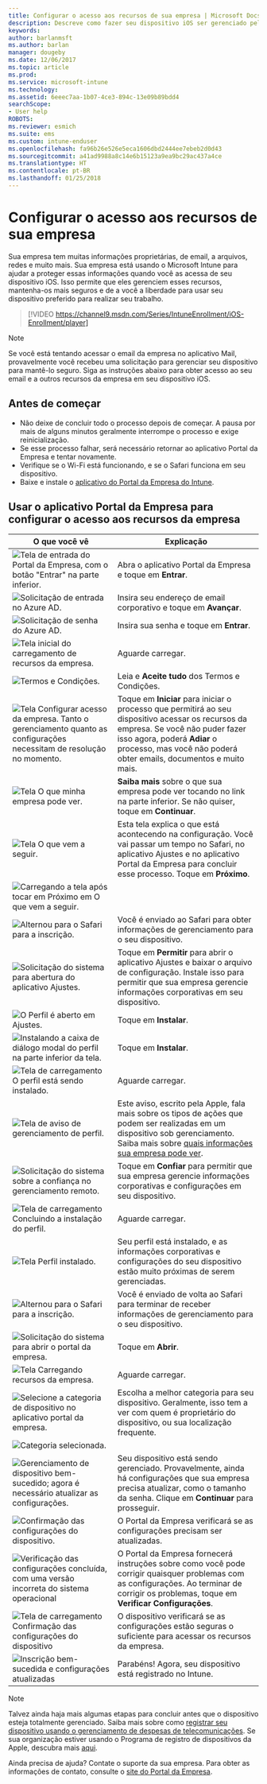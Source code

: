 ```yaml
---
title: Configurar o acesso aos recursos de sua empresa | Microsoft Docs
description: Descreve como fazer seu dispositivo iOS ser gerenciado pelo Intune
keywords: 
author: barlanmsft
ms.author: barlan
manager: dougeby
ms.date: 12/06/2017
ms.topic: article
ms.prod: 
ms.service: microsoft-intune
ms.technology: 
ms.assetid: 6eeec7aa-1b07-4ce3-894c-13e09b89bdd4
searchScope:
- User help
ROBOTS: 
ms.reviewer: esmich
ms.suite: ems
ms.custom: intune-enduser
ms.openlocfilehash: fa96b26e526e5eca1606dbd2444ee7ebeb2d0d43
ms.sourcegitcommit: a41ad9988a8c14e6b15123a9ea9bc29ac437a4ce
ms.translationtype: HT
ms.contentlocale: pt-BR
ms.lasthandoff: 01/25/2018
---
```

# <a name="set-up-access-to-your-company-resources"></a>Configurar o acesso aos recursos de sua empresa

Sua empresa tem muitas informações proprietárias, de email, a arquivos, redes e muito mais. Sua empresa está usando o Microsoft Intune para ajudar a proteger essas informações quando você as acessa de seu dispositivo iOS. Isso permite que eles gerenciem esses recursos, mantenha-os mais seguros e de a você a liberdade para usar seu dispositivo preferido para realizar seu trabalho.

> [!VIDEO https://channel9.msdn.com/Series/IntuneEnrollment/iOS-Enrollment/player]

> [!NOTE]
> Se você está tentando acessar o email da empresa no aplicativo Mail, provavelmente você recebeu uma solicitação para gerenciar seu dispositivo para mantê-lo seguro. Siga as instruções abaixo para obter acesso ao seu email e a outros recursos da empresa em seu dispositivo iOS.

## <a name="before-you-start"></a>Antes de começar

- Não deixe de concluir todo o processo depois de começar. A pausa por mais de alguns minutos geralmente interrompe o processo e exige reinicialização.
- Se esse processo falhar, será necessário retornar ao aplicativo Portal da Empresa e tentar novamente.
- Verifique se o Wi-Fi está funcionando, e se o Safari funciona em seu dispositivo.
- Baixe e instale o [aplicativo do Portal da Empresa do Intune](install-and-sign-in-to-the-intune-company-portal-app-ios.md).


## <a name="using-the-company-portal-app-to-set-up-access-to-company-resources"></a>Usar o aplicativo Portal da Empresa para configurar o acesso aos recursos da empresa

|O que você vê|Explicação|
|---|---|
|![Tela de entrada do Portal da Empresa, com o botão "Entrar" na parte inferior.](./media/ios-0-cp-enroll-1711.png)|Abra o aplicativo Portal da Empresa e toque em **Entrar**.|
|![Solicitação de entrada no Azure AD.](./media/ios-0a-cp-enroll-1711.png)|Insira seu endereço de email corporativo e toque em **Avançar**.|
|![Solicitação de senha do Azure AD.](./media/ios-0b-cp-enroll-1711.png)|Insira sua senha e toque em **Entrar**.|
|![Tela inicial do carregamento de recursos da empresa.](./media/ios-1-cp-enroll-1711.png)|Aguarde carregar.|
|![Termos e Condições.](./media/ios-2-cp-enroll-1711.png)|Leia e **Aceite tudo** dos Termos e Condições.|
|![Tela Configurar acesso da empresa. Tanto o gerenciamento quanto as configurações necessitam de resolução no momento.](./media/ios-3-cp-enroll-1711.png)|Toque em **Iniciar** para iniciar o processo que permitirá ao seu dispositivo acessar os recursos da empresa. Se você não puder fazer isso agora, poderá **Adiar** o processo, mas você não poderá obter emails, documentos e muito mais.|
|![Tela O que minha empresa pode ver.](./media/ios-4-cp-enroll-1711.png)|**Saiba mais** sobre o que sua empresa pode ver tocando no link na parte inferior. Se não quiser, toque em **Continuar**.|
|![Tela O que vem a seguir.](./media/ios-5-cp-enroll-1711.png)|Esta tela explica o que está acontecendo na configuração. Você vai passar um tempo no Safari, no aplicativo Ajustes e no aplicativo Portal da Empresa para concluir esse processo. Toque em **Próximo**.|
|![Carregando a tela após tocar em Próximo em O que vem a seguir.](./media/ios-6-cp-enroll-1711.png)||
|![Alternou para o Safari para a inscrição.](./media/ios-7-cp-enroll-1711.png)|Você é enviado ao Safari para obter informações de gerenciamento para o seu dispositivo.|
|![Solicitação do sistema para abertura do aplicativo Ajustes.](./media/ios-8-cp-enroll-1711.png)|Toque em **Permitir** para abrir o aplicativo Ajustes e baixar o arquivo de configuração. Instale isso para permitir que sua empresa gerencie informações corporativas em seu dispositivo.|
|![O Perfil é aberto em Ajustes.](./media/ios-9-cp-enroll-1711.png)|Toque em **Instalar**.|
|![Instalando a caixa de diálogo modal do perfil na parte inferior da tela.](./media/ios-10-cp-enroll-1711.png)|Toque em **Instalar**.|
|![Tela de carregamento O perfil está sendo instalado.](./media/ios-11-cp-enroll-1711.png)|Aguarde carregar.|
|![Tela de aviso de gerenciamento de perfil.](./media/ios-12-cp-enroll-1711.png)|Este aviso, escrito pela Apple, fala mais sobre os tipos de ações que podem ser realizadas em um dispositivo sob gerenciamento. Saiba mais sobre [quais informações sua empresa pode ver](what-info-can-your-company-see-when-you-enroll-your-device-in-intune.md).|
|![Solicitação do sistema sobre a confiança no gerenciamento remoto.](./media/ios-13-cp-enroll-1711.png)|Toque em **Confiar** para permitir que sua empresa gerencie informações corporativas e configurações em seu dispositivo.|
|![Tela de carregamento Concluindo a instalação do perfil.](./media/ios-14-cp-enroll-1711.png)|Aguarde carregar.|
|![Tela Perfil instalado.](./media/ios-15-cp-enroll-1711.png)|Seu perfil está instalado, e as informações corporativas e configurações do seu dispositivo estão muito próximas de serem gerenciadas.|
|![Alternou para o Safari para a inscrição.](./media/ios-16-cp-enroll-1711.png)|Você é enviado de volta ao Safari para terminar de receber informações de gerenciamento para o seu dispositivo. |
|![Solicitação do sistema para abrir o portal da empresa.](./media/ios-17-cp-enroll-1711.png)|Toque em **Abrir**.|
|![Tela Carregando recursos da empresa.](./media/ios-18-cp-enroll-1711.png)|Aguarde carregar.|
|![Selecione a categoria de dispositivo no aplicativo portal da empresa.](./media/ios-19-cp-enroll-1711.png)|Escolha a melhor categoria para seu dispositivo. Geralmente, isso tem a ver com quem é proprietário do dispositivo, ou sua localização frequente.|
|![Categoria selecionada.](./media/ios-20-cp-enroll-1711.png)||
|![Gerenciamento de dispositivo bem-sucedido; agora é necessário atualizar as configurações.](./media/ios-21-cp-enroll-1711.png)|Seu dispositivo está sendo gerenciado. Provavelmente, ainda há configurações que sua empresa precisa atualizar, como o tamanho da senha. Clique em **Continuar** para prosseguir.|
|![Confirmação das configurações do dispositivo.](./media/ios-22-cp-enroll-1711.png)|O Portal da Empresa verificará se as configurações precisam ser atualizadas.|
|![Verificação das configurações concluída, com uma versão incorreta do sistema operacional](./media/ios-23-cp-enroll-1711.png)|O Portal da Empresa fornecerá instruções sobre como você pode corrigir quaisquer problemas com as configurações. Ao terminar de corrigir os problemas, toque em **Verificar Configurações**.|
|![Tela de carregamento Confirmação das configurações do dispositivo](./media/ios-24-cp-enroll-1711.png)|O dispositivo verificará se as configurações estão seguras o suficiente para acessar os recursos da empresa.|
|![Inscrição bem-sucedida e configurações atualizadas](./media/ios-25-cp-enroll-1711.png)|Parabéns! Agora, seu dispositivo está registrado no Intune.|

> [!Note]
> Talvez ainda haja mais algumas etapas para concluir antes que o dispositivo esteja totalmente gerenciado. Saiba mais sobre como [registrar seu dispositivo usando o gerenciamento de despesas de telecomunicações](enroll-your-device-with-telecom-expense-management-ios.md). Se sua organização estiver usando o Programa de registro de dispositivos da Apple, descubra mais [aqui](enroll-your-device-dep-ios.md).

Ainda precisa de ajuda? Contate o suporte da sua empresa. Para obter as informações de contato, consulte o [site do Portal da Empresa](https://portal.manage.microsoft.com#HelpDeskDialog).
